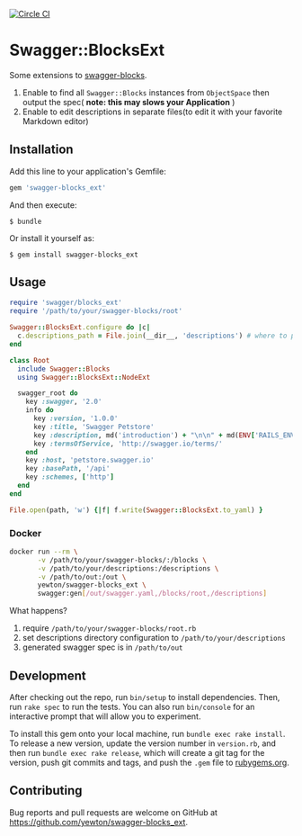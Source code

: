 [![Circle CI](https://circleci.com/gh/yewton/swagger-blocks_ext.svg?style=svg)](https://circleci.com/gh/yewton/swagger-blocks_ext)

# Swagger::BlocksExt

Some extensions to [swagger-blocks](https://github.com/fotinakis/swagger-blocks "swagger-blocks").

1. Enable to find all `Swagger::Blocks` instances from `ObjectSpace` then output the spec( **note: this may slows your Application** )
1. Enable to edit descriptions in separate files(to edit it with your favorite Markdown editor)

## Installation

Add this line to your application's Gemfile:

```ruby
gem 'swagger-blocks_ext'
```

And then execute:

    $ bundle

Or install it yourself as:

    $ gem install swagger-blocks_ext

## Usage

```ruby
require 'swagger/blocks_ext'
require '/path/to/your/swagger-blocks/root'

Swagger::BlocksExt.configure do |c|
  c.descriptions_path = File.join(__dir__, 'descriptions') # where to put your description files
end

class Root
  include Swagger::Blocks
  using Swagger::BlocksExt::NodeExt

  swagger_root do
    key :swagger, '2.0'
    info do
      key :version, '1.0.0'
      key :title, 'Swagger Petstore'
      key :description, md('introduction') + "\n\n" + md(ENV['RAILS_ENV'])
      key :termsOfService, 'http://swagger.io/terms/'
    end
    key :host, 'petstore.swagger.io'
    key :basePath, '/api'
    key :schemes, ['http']
  end
end

File.open(path, 'w') {|f| f.write(Swagger::BlocksExt.to_yaml) }
```

### Docker

```sh
docker run --rm \
       -v /path/to/your/swagger-blocks/:/blocks \
       -v /path/to/your/descriptions:/descriptions \
       -v /path/to/out:/out \
       yewton/swagger-blocks_ext \
       swagger:gen[/out/swagger.yaml,/blocks/root,/descriptions]
```

What happens?

1. require `/path/to/your/swagger-blocks/root.rb`
1. set descriptions directory configuration to `/path/to/your/descriptions`
1. generated swagger spec is in `/path/to/out`

## Development

After checking out the repo, run `bin/setup` to install dependencies. Then, run `rake spec` to run the tests. You can also run `bin/console` for an interactive prompt that will allow you to experiment.

To install this gem onto your local machine, run `bundle exec rake install`. To release a new version, update the version number in `version.rb`, and then run `bundle exec rake release`, which will create a git tag for the version, push git commits and tags, and push the `.gem` file to [rubygems.org](https://rubygems.org).

## Contributing

Bug reports and pull requests are welcome on GitHub at https://github.com/yewton/swagger-blocks_ext.

